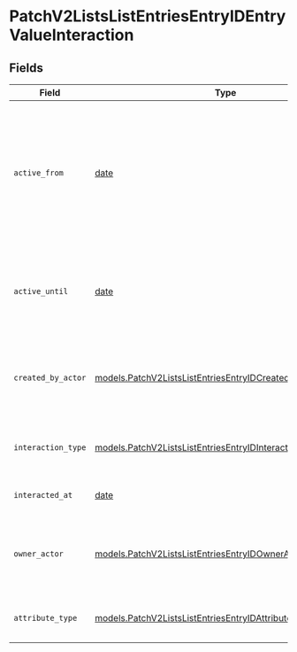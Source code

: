 # PatchV2ListsListEntriesEntryIDEntryValueInteraction


## Fields

| Field                                                                                                                                | Type                                                                                                                                 | Required                                                                                                                             | Description                                                                                                                          | Example                                                                                                                              |
| ------------------------------------------------------------------------------------------------------------------------------------ | ------------------------------------------------------------------------------------------------------------------------------------ | ------------------------------------------------------------------------------------------------------------------------------------ | ------------------------------------------------------------------------------------------------------------------------------------ | ------------------------------------------------------------------------------------------------------------------------------------ |
| `active_from`                                                                                                                        | [date](https://docs.python.org/3/library/datetime.html#date-objects)                                                                 | :heavy_check_mark:                                                                                                                   | The point in time at which this value was made "active". `active_from` can be considered roughly analogous to `created_at`.          | 2023-01-01T15:00:00.000000000Z                                                                                                       |
| `active_until`                                                                                                                       | [date](https://docs.python.org/3/library/datetime.html#date-objects)                                                                 | :heavy_check_mark:                                                                                                                   | The point in time at which this value was deactivated. If `null`, the value is active.                                               | 2023-01-01T15:00:00.000000000Z                                                                                                       |
| `created_by_actor`                                                                                                                   | [models.PatchV2ListsListEntriesEntryIDCreatedByActor8](../models/patchv2listslistentriesentryidcreatedbyactor8.md)                   | :heavy_check_mark:                                                                                                                   | The actor that created this value.                                                                                                   | {<br/>"type": "workspace-member",<br/>"id": "50cf242c-7fa3-4cad-87d0-75b1af71c57b"<br/>}                                             |
| `interaction_type`                                                                                                                   | [models.PatchV2ListsListEntriesEntryIDInteractionType](../models/patchv2listslistentriesentryidinteractiontype.md)                   | :heavy_check_mark:                                                                                                                   | The type of interaction e.g. calendar or email.                                                                                      | email                                                                                                                                |
| `interacted_at`                                                                                                                      | [date](https://docs.python.org/3/library/datetime.html#date-objects)                                                                 | :heavy_check_mark:                                                                                                                   | When the interaction occurred.                                                                                                       | 2023-01-01T15:00:00.000000000Z                                                                                                       |
| `owner_actor`                                                                                                                        | [models.PatchV2ListsListEntriesEntryIDOwnerActor](../models/patchv2listslistentriesentryidowneractor.md)                             | :heavy_check_mark:                                                                                                                   | The actor that created this value.                                                                                                   | {<br/>"type": "workspace-member",<br/>"id": "50cf242c-7fa3-4cad-87d0-75b1af71c57b"<br/>}                                             |
| `attribute_type`                                                                                                                     | [models.PatchV2ListsListEntriesEntryIDAttributeTypeInteraction](../models/patchv2listslistentriesentryidattributetypeinteraction.md) | :heavy_check_mark:                                                                                                                   | The attribute type of the value.                                                                                                     | interaction                                                                                                                          |